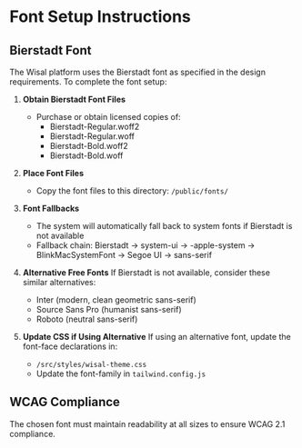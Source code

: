 # Font Setup Instructions

## Bierstadt Font

The Wisal platform uses the Bierstadt font as specified in the design requirements. To complete the font setup:

1. **Obtain Bierstadt Font Files**
   - Purchase or obtain licensed copies of:
     - Bierstadt-Regular.woff2
     - Bierstadt-Regular.woff
     - Bierstadt-Bold.woff2
     - Bierstadt-Bold.woff

2. **Place Font Files**
   - Copy the font files to this directory: `/public/fonts/`

3. **Font Fallbacks**
   - The system will automatically fall back to system fonts if Bierstadt is not available
   - Fallback chain: Bierstadt → system-ui → -apple-system → BlinkMacSystemFont → Segoe UI → sans-serif

4. **Alternative Free Fonts**
   If Bierstadt is not available, consider these similar alternatives:
   - Inter (modern, clean geometric sans-serif)
   - Source Sans Pro (humanist sans-serif)
   - Roboto (neutral sans-serif)

5. **Update CSS if Using Alternative**
   If using an alternative font, update the font-face declarations in:
   - `/src/styles/wisal-theme.css`
   - Update the font-family in `tailwind.config.js`

## WCAG Compliance
The chosen font must maintain readability at all sizes to ensure WCAG 2.1 compliance.